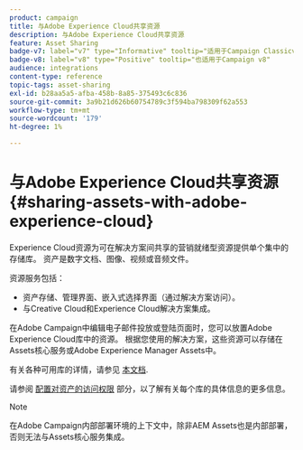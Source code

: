 ```yaml
---
product: campaign
title: 与Adobe Experience Cloud共享资源
description: 与Adobe Experience Cloud共享资源
feature: Asset Sharing
badge-v7: label="v7" type="Informative" tooltip="适用于Campaign Classicv7"
badge-v8: label="v8" type="Positive" tooltip="也适用于Campaign v8"
audience: integrations
content-type: reference
topic-tags: asset-sharing
exl-id: b28aa5a5-afba-458b-8a85-375493c6c836
source-git-commit: 3a9b21d626b60754789c3f594ba798309f62a553
workflow-type: tm+mt
source-wordcount: '179'
ht-degree: 1%

---
```


# 与Adobe Experience Cloud共享资源{#sharing-assets-with-adobe-experience-cloud}



Experience Cloud资源为可在解决方案间共享的营销就绪型资源提供单个集中的存储库。 资产是数字文档、图像、视频或音频文件。

资源服务包括：

* 资产存储、管理界面、嵌入式选择界面（通过解决方案访问）。
* 与Creative Cloud和Experience Cloud解决方案集成。

在Adobe Campaign中编辑电子邮件投放或登陆页面时，您可以放置Adobe Experience Cloud库中的资源。 根据您使用的解决方案，这些资源可以存储在Assets核心服务或Adobe Experience Manager Assets中。

有关各种可用库的详情，请参见 [本文档](https://experienceleague.adobe.com/docs/core-services/interface/assets/experience-cloud-assets.html).

请参阅 [配置对资产的访问权限](../../integrations/using/configuring-access-to-assets.md) 部分，以了解有关每个库的具体信息的更多信息。

>[!NOTE]
>
>在Adobe Campaign内部部署环境的上下文中，除非AEM Assets也是内部部署，否则无法与Assets核心服务集成。
